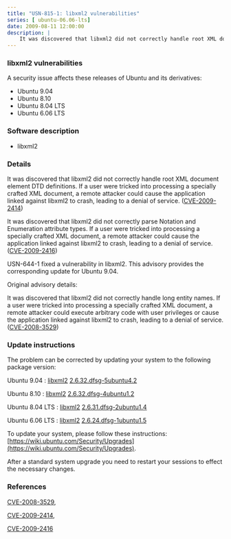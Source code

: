 ```yaml
---
title: "USN-815-1: libxml2 vulnerabilities"
series: [ ubuntu-06.06-lts]
date: 2009-08-11 12:00:00
description: |
    It was discovered that libxml2 did not correctly handle root XML document element DTD definitions. If a user were tricked into processing a specially crafted XML document, a remote attacker could cause the application linked against libxml2 to crash, leading to a denial of service. ([CVE-2009-2414](http://people.ubuntu.com/~ubuntu-security/cve/CVE-2009-2414))
--- 
```

 
### libxml2 vulnerabilities

A security issue affects these releases of Ubuntu and its derivatives:

* Ubuntu 9.04
* Ubuntu 8.10
* Ubuntu 8.04 LTS
* Ubuntu 6.06 LTS

### Software description

* libxml2 

### Details

It was discovered that libxml2 did not correctly handle root XML document element DTD definitions. If a user were tricked into processing a specially crafted XML document, a remote attacker could cause the application linked against libxml2 to crash, leading to a denial of service. ([CVE-2009-2414](http://people.ubuntu.com/~ubuntu-security/cve/CVE-2009-2414))

It was discovered that libxml2 did not correctly parse Notation and Enumeration attribute types. If a user were tricked into processing a specially crafted XML document, a remote attacker could cause the application linked against libxml2 to crash, leading to a denial of service. ([CVE-2009-2416](http://people.ubuntu.com/~ubuntu-security/cve/CVE-2009-2416))

USN-644-1 fixed a vulnerability in libxml2. This advisory provides the corresponding update for Ubuntu 9.04.

Original advisory details:

 It was discovered that libxml2 did not correctly handle long entity names. If a user were tricked into processing a specially crafted XML document, a remote attacker could execute arbitrary code with user privileges or cause the application linked against libxml2 to crash, leading to a denial of service. ([CVE-2008-3529](http://people.ubuntu.com/~ubuntu-security/cve/CVE-2008-3529)) 

### Update instructions

The problem can be corrected by updating your system to the following package version:

Ubuntu 9.04
 : [libxml2](https://launchpad.net/ubuntu/+source/libxml2) <span> [2.6.32.dfsg-5ubuntu4.2](https://launchpad.net/ubuntu/+source/libxml2/2.6.32.dfsg-5ubuntu4.2) </span> 

Ubuntu 8.10
 : [libxml2](https://launchpad.net/ubuntu/+source/libxml2) <span> [2.6.32.dfsg-4ubuntu1.2](https://launchpad.net/ubuntu/+source/libxml2/2.6.32.dfsg-4ubuntu1.2) </span> 

Ubuntu 8.04 LTS
 : [libxml2](https://launchpad.net/ubuntu/+source/libxml2) <span> [2.6.31.dfsg-2ubuntu1.4](https://launchpad.net/ubuntu/+source/libxml2/2.6.31.dfsg-2ubuntu1.4) </span> 

Ubuntu 6.06 LTS
 : [libxml2](https://launchpad.net/ubuntu/+source/libxml2) <span> [2.6.24.dfsg-1ubuntu1.5](https://launchpad.net/ubuntu/+source/libxml2/2.6.24.dfsg-1ubuntu1.5) </span> 

To update your system, please follow these instructions: [https://wiki.ubuntu.com/Security/Upgrades](https://wiki.ubuntu.com/Security/Upgrades).

After a standard system upgrade you need to restart your sessions to effect the necessary changes. 

### References

 [CVE-2008-3529](http://people.ubuntu.com/~ubuntu-security/cve/CVE-2008-3529), 

 [CVE-2009-2414](http://people.ubuntu.com/~ubuntu-security/cve/CVE-2009-2414), 

 [CVE-2009-2416](http://people.ubuntu.com/~ubuntu-security/cve/CVE-2009-2416)
 
